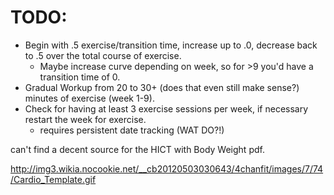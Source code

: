 TODO:
=====
  - Begin with .5 exercise/transition time, increase up to .0, decrease back to .5 over the total course of exercise.
    - Maybe increase curve depending on week, so for >9 you'd have a transition time of 0.
  - Gradual Workup from 20 to 30+ (does that even still make sense?) minutes of exercise (week 1-9).
  - Check for having at least 3 exercise sessions per week, if necessary restart the week for exercise.
    - requires persistent date tracking (WAT DO?!)

can't find a decent source for the HICT with Body Weight pdf.

http://img3.wikia.nocookie.net/__cb20120503030643/4chanfit/images/7/74/Cardio_Template.gif
